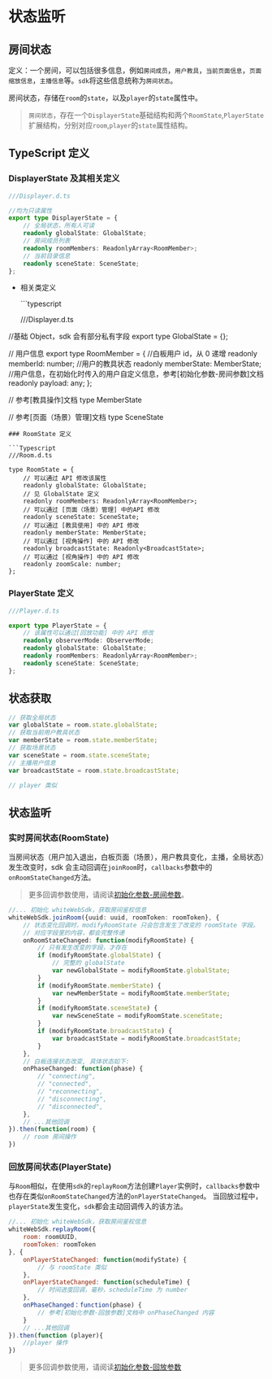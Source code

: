 # 状态监听

## 房间状态

定义：一个房间，可以包括很多信息，例如`房间成员`，`用户教具`，`当前页面信息`，`页面缩放信息`，`主播信息`等。`sdk`将这些信息统称为`房间状态`。

房间状态，存储在`room`的`state`，以及`player`的`state`属性中。

> `房间状态`，存在一个`DisplayerState`基础结构和两个`RoomState`,`PlayerState`扩展结构，分别对应`room`,`player`的`state`属性结构。

## TypeScript 定义

### DisplayerState 及其相关定义

```typescript
///Displayer.d.ts

//均为只读属性
export type DisplayerState = {
    // 全局状态，所有人可读
    readonly globalState: GlobalState;
    // 房间成员列表
    readonly roomMembers: ReadonlyArray<RoomMember>;
    // 当前目录信息
    readonly sceneState: SceneState;
};
```

* 相关类定义

  \`\`\`typescript

  ///Displayer.d.ts

//基础 Object，sdk 会有部分私有字段 export type GlobalState = {};

// 用户信息 export type RoomMember = { //白板用户 id，从 0 递增 readonly memberId: number; //用户的教具状态 readonly memberState: MemberState; //用户信息，在初始化时传入的用户自定义信息，参考\[初始化参数-房间参数\]文档 readonly payload: any; };

// 参考\[教具操作\]文档 type MemberState

// 参考\[页面（场景）管理\]文档 type SceneState

```text
### RoomState 定义

```Typescript
///Room.d.ts

type RoomState = {
    // 可以通过 API 修改该属性
    readonly globalState: GlobalState;
    // 见 GlobalState 定义
    readonly roomMembers: ReadonlyArray<RoomMember>;
    // 可以通过 [页面（场景）管理] 中的API 修改
    readonly sceneState: SceneState;
    // 可以通过 [教具使用] 中的 API 修改
    readonly memberState: MemberState;
    // 可以通过 [视角操作] 中的 API 修改
    readonly broadcastState: Readonly<BroadcastState>;
    // 可以通过 [视角操作] 中的 API 修改
    readonly zoomScale: number;
};
```

### PlayerState 定义

```typescript
///Player.d.ts

export type PlayerState = {
    // 该属性可以通过[回放功能] 中的 API 修改
    readonly observerMode: ObserverMode;
    readonly globalState: GlobalState;
    readonly roomMembers: ReadonlyArray<RoomMember>;
    readonly sceneState: SceneState;
};
```

## 状态获取

```typescript
// 获取全局状态
var globalState = room.state.globalState;
// 获取当前用户教具状态
var memberState = room.state.memberState;
// 获取场景状态
var sceneState = room.state.sceneState;
// 主播用户信息
var broadcastState = room.state.broadcastState;

// player 类似
```

## 状态监听

### 实时房间状态\(RoomState\)

当房间状态（用户加入退出，白板页面（场景），用户教具变化，主播，全局状态）发生改变时，sdk 会主动回调在`joinRoom`时，`callbacks`参数中的`onRoomStateChanged`方法。

> 更多回调参数使用，请阅读[初始化参数-房间参数](/javascript/initialization/room-parameters)。

```typescript
//... 初始化 whiteWebSdk，获取房间鉴权信息
whiteWebSdk.joinRoom({uuid: uuid, roomToken: roomToken}, {
    // 状态变化回调时，modifyRoomState 只会包含发生了改变的 roomState 字段。
    // 对应字段里的内容，都会完整传递
    onRoomStateChanged: function(modifyRoomState) {
        // 只有发生改变的字段，才存在
        if (modifyRoomState.globalState) {
            // 完整的 globalState
            var newGlobalState = modifyRoomState.globalState;
        }
        if (modifyRoomState.memberState) {
            var newMemberState = modifyRoomState.memberState;
        }
        if (modifyRoomState.sceneState) {
            var newSceneState = modifyRoomState.sceneState;
        }
        if (modifyRoomState.broadcastState) {
            var broadcastState = modifyRoomState.broadcastState;
        }
    },
    // 白板连接状态改变, 具体状态如下:
    onPhaseChanged: function(phase) {
        // "connecting",
        // "connected",
        // "reconnecting",
        // "disconnecting",
        // "disconnected",
    },
    // ...其他回调
}).then(function(room) {
    // room 房间操作
})
```

### 回放房间状态\(PlayerState\)

与`Room`相似，在使用`sdk`的`replayRoom`方法创建`Player`实例时，`callbacks`参数中也存在类似`onRoomStateChanged`方法的`onPlayerStateChanged`。 当回放过程中，`playerState`发生变化，`sdk`都会主动回调传入的该方法。

```javascript
//... 初始化 whiteWebSdk，获取房间鉴权信息
whiteWebSdk.replayRoom({
    room: roomUUID,
    roomToken: roomToken
}, {
    onPlayerStateChanged: function(modifyState) {
        // 与 roomState 类似
    },
    onPlayerStateChanged: function(scheduleTime) {
        // 时间进度回调，毫秒，scheduleTime 为 number
    },
    onPhaseChanged：function(phase) {
        // 参考[初始化参数-回放参数]文档中 onPhaseChanged 内容
    }
    // ...其他回调
}).then(function (player){
    //player 操作
})
```

> 更多回调参数使用，请阅读[初始化参数-回放参数](/javascript/initialization/replay-parameters)

